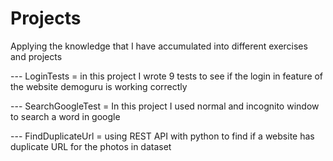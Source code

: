 # Projects
Applying the knowledge that I have accumulated into different exercises and projects


--- LoginTests = in this project I wrote 9 tests to see if the login in feature of the website demoguru is working correctly

--- SearchGoogleTest = In this project I used normal and incognito window to search a word in google 

--- FindDuplicateUrl = using REST API with python to find if a website has duplicate URL for the photos in dataset 
